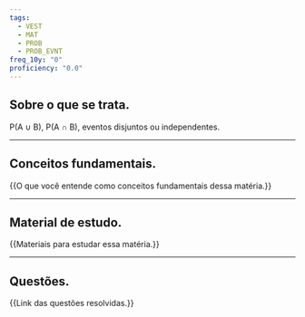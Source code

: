 ```yaml
---
tags:
  - VEST
  - MAT
  - PROB
  - PROB_EVNT
freq_10y: "0"
proficiency: "0.0"
---
```

## Sobre o que se trata.

P(A ∪ B), P(A ∩ B), eventos disjuntos ou independentes.

--- 
## Conceitos fundamentais.

{{O que você entende como conceitos fundamentais dessa matéria.}}

---
## Material de estudo.

{{Materiais para estudar essa matéria.}}

--- 
## Questões.

{{Link das questões resolvidas.}}